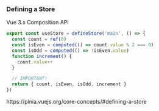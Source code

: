 ### Defining a Store

Vue 3.x Composition API

```js
export const useStore = defineStore('main', () => {
  const count = ref(0)
  const isEven = computed(() => count.value % 2 === 0)
  const isOdd = computed(() => !isEven.value)
  function increment() {
    count.value++
  }

  // IMPORTANT!
  return { count, isEven, isOdd, increment }
})
```


<aside class="notes">
https://pinia.vuejs.org/core-concepts/#defining-a-store
</aside>
